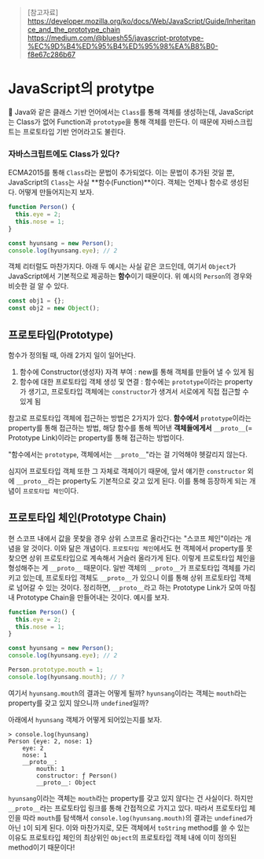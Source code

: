 > [참고자료]  
> https://developer.mozilla.org/ko/docs/Web/JavaScript/Guide/Inheritance_and_the_prototype_chain
> https://medium.com/@bluesh55/javascript-prototype-%EC%9D%B4%ED%95%B4%ED%95%98%EA%B8%B0-f8e67c286b67  

# JavaScript의 protytpe

Java와 같은 클래스 기반 언어에서는 `Class`를 통해 객체를 생성하는데, JavaScript는 Class가 없어 Function과 `prototype`을 통해 객체를 만든다. 이 때문에 자바스크립트는 프로토타입 기반 언어라고도 불린다.

### 자바스크립트에도 Class가 있다?
ECMA2015를 통해 `Class`라는 문법이 추가되었다. 이는 문법이 추가된 것일 뿐, JavaScript의 `Class`는 사실 **함수(Function)**이다. 객체는 언제나 함수로 생성된다. 어떻게 만들어지는지 보자.

```js
function Person() {
  this.eye = 2;
  this.nose = 1;
}

const hyunsang = new Person();
console.log(hyunsang.eye); // 2
```

객체 리터럴도 마찬가지다. 아래 두 예시는 사실 같은 코드인데, 여기서 `Object`가 JavaScript에서 기본적으로 제공하는 **함수**이기 때문이다. 위 예시의 `Person`의 경우와 비슷한 걸 알 수 있다.

```js
const obj1 = {};
const obj2 = new Object();
```

## 프로토타입(Prototype)
함수가 정의될 때, 아래 2가지 일이 일어난다.

1. 함수에 Constructor(생성자) 자격 부여 : new를 통해 객체를 만들어 낼 수 있게 됨
2. 함수에 대한 프로토타입 객체 생성 및 연결 : 함수에는 `prototype`이라는 property가 생기고, 프로토타입 객체에는 `constructor`가 생겨서 서로에게 직접 접근할 수 있게 됨

참고로 프로토타입 객체에 접근하는 방법은 2가지가 있다. **함수에서** `prototype`이라는 property를 통해 접근하는 방법, 해당 함수를 통해 찍어낸 **객체들에게서** `__proto__`(= Prototype Link)이라는 property를 통해 접근하는 방법이다.

"함수에서는 `prototype`, 객체에서는 `__proto__`"라는 걸 기억해야 헷갈리지 않는다.

심지어 프로토타입 객체 또한 그 자체로 객체이기 때문에, 앞서 얘기한 `constructor` 외에 `__proto__`라는 property도 기본적으로 갖고 있게 된다. 이를 통해 등장하게 되는 개념이 `프로토타입 체인`이다.

## 프로토타입 체인(Prototype Chain)
현 스코프 내에서 값을 못찾을 경우 상위 스코프로 올라간다는 "스코프 체인"이라는 개념을 알 것이다. 이와 닮은 개념이다.
`프로토타입 체인`에서도 현 객체에서 property를 못찾으면 상위 프로토타입으로 계속해서 거슬러 올라가게 된다. 이렇게 프로토타입 체인을 형성해주는 게 `__proto__` 때문이다. 일반 객체의 `__proto__`가 프로토타입 객체를 가리키고 있는데, 프로토타입 객체도 `__proto__`가 있으니 이를 통해 상위 프로토타입 객체로 넘어갈 수 있는 것이다.
정리하면, `__proto__`라고 하는 Prototype Link가 모여 마침내 Prototype Chain을 만들어내는 것이다. 예시를 보자.

```js
function Person() {
  this.eye = 2;
  this.nose = 1;
}

const hyunsang = new Person();
console.log(hyunsang.eye); // 2

Person.prototype.mouth = 1;
console.log(hyunsang.mouth); // ?
```

여기서 `hyunsang.mouth`의 결과는 어떻게 될까? `hyunsang`이라는 객체는 `mouth`라는 property를 갖고 있지 않으니까 `undefined`일까?  

아래에서 `hyunsang` 객체가 어떻게 되어있는지를 보자.

```console
> console.log(hyunsang)
Person {eye: 2, nose: 1}
    eye: 2
    nose: 1
    __proto__:
        mouth: 1
        constructor: ƒ Person()
        __proto__: Object
```

`hyunsang`이라는 객체는 `mouth`라는 property를 갖고 있지 않다는 건 사실이다. 하지만 `__proto__`라는 프로토타입 링크를 통해 간접적으로 가지고 있다. 따라서 프로토타입 체인을 따라 `mouth`를 탐색해서 `console.log(hyunsang.mouth)`의 결과는 `undefined`가 아닌 `1`이 되게 된다.
이와 마찬가지로, 모든 객체에서 `toString` method를 쓸 수 있는 이유도 프로토타입 체인의 최상위인 `Object`의 프로토타입 객체 내에 이미 정의된 method이기 때문이다!